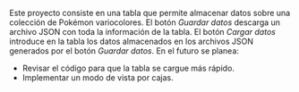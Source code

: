 Este proyecto consiste en una tabla que permite almacenar datos sobre una colección de Pokémon variocolores. El botón *Guardar datos* descarga un archivo JSON con toda la información de la tabla. El botón *Cargar datos* introduce en la tabla los datos almacenados en los archivos JSON generados por el botón *Guardar datos*. En el futuro se planea:
- Revisar el código para que la tabla se cargue más rápido.
- Implementar un modo de vista por cajas.